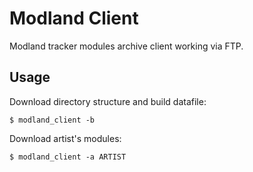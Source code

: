 # Modland Client
Modland tracker modules archive client working via FTP.

## Usage
Download directory structure and build datafile:

```
$ modland_client -b
```

Download artist's modules:

```
$ modland_client -a ARTIST
```
